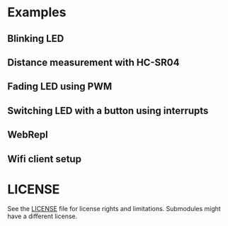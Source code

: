 # Examples

## Blinking LED

## Distance measurement with HC-SR04

## Fading LED using PWM

## Switching LED with a button using interrupts

## WebRepl

## Wifi client setup

# LICENSE
See the [LICENSE](LICENSE) file for license rights and limitations.
Submodules might have a different license.
